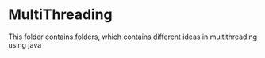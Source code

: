 # MultiThreading
This folder contains folders, which contains different ideas in multithreading using java
